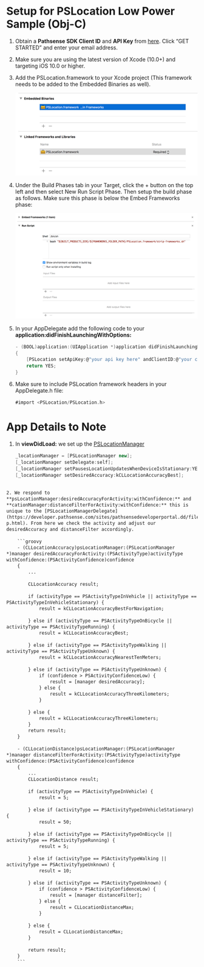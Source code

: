 # Setup for PSLocation Low Power Sample (Obj-C)

1. Obtain a **Pathsense SDK Client ID** and **API Key** from [here](https://pathsense.com/). Click “GET STARTED” and enter your email address.

2. Make sure you are using the latest version of Xcode (10.0+) and targeting iOS 10.0 or higher.

3. Add the PSLocation.framework to your Xcode project (This framework needs to be added to the Embedded Binaries as well).

	![Screenshot1](../frameworks.png?raw=true "")

4. Under the Build Phases tab in your Target, click the + button on the top left and then select New Run Script Phase. Then setup the build phase as follows. Make sure this phase is below the Embed Frameworks phase:

	![Screenshot2](../RunScript.png?raw=true "")

5. In your AppDelegate add the following code to your **application:didFinishLaunchingWithOptions:**

    ```groovy
	- (BOOL)application:(UIApplication *)application didFinishLaunchingWithOptions:(NSDictionary *)launchOptions
	{
		[PSLocation setApiKey:@"your api key here" andClientID:@"your client ID"];
    	return YES;
	}
	```

6. Make sure to include PSLocation framework headers in your AppDelegate.h file:

    ```groovy
	#import <PSLocation/PSLocation.h>
	```

# App Details to Note

1. In **viewDidLoad:** we set up the [PSLocationManager](https://developer.pathsense.com/sites/pathsensedeveloperportal.dd/files/documentation/ios/sdk/location/1.2/interface_p_s_location_manager.html) 
    
    ```groovy
    _locationManager = [PSLocationManager new];
    [_locationManager setDelegate:self];
    [_locationManager setPausesLocationUpdatesWhenDeviceIsStationary:YES];
    [_locationManager setDesiredAccuracy:kCLLocationAccuracyBest];
```
    
2. We respond to **psLocationManager:desiredAccuracyForActivity:withConfidence:** and **cationManager:distanceFilterForActivity:withConfidence:** this is unique to the [PSLocationManagerDelegate](https://developer.pathsense.com/sites/pathsensedeveloperportal.dd/files/documentation/ios/sdk/location/1.2/protocol_p_s_location_manager_delegate_01-p.html). From here we check the activity and adjust our desiredAccuracy and distanceFilter accordingly. 

    ```groovy
    - (CLLocationAccuracy)psLocationManager:(PSLocationManager *)manager desiredAccuracyForActivity:(PSActivityType)activityType withConfidence:(PSActivityConfidence)confidence
    {
		...
        
        CLLocationAccuracy result;
        
        if (activityType == PSActivityTypeInVehicle || activityType == PSActivityTypeInVehicleStationary) {
            result = kCLLocationAccuracyBestForNavigation;
        
        } else if (activityType == PSActivityTypeOnBicycle || activityType == PSActivityTypeRunning) {
            result = kCLLocationAccuracyBest;

        } else if (activityType == PSActivityTypeWalking || activityType == PSActivityTypeUnknown) {
            result = kCLLocationAccuracyNearestTenMeters;

        } else if (activityType == PSActivityTypeUnknown) {
            if (confidence > PSActivityConfidenceLow) {
                result = [manager desiredAccuracy];
            } else {
                result = kCLLocationAccuracyThreeKilometers;
            }
        
        } else {
            result = kCLLocationAccuracyThreeKilometers;
        }
        return result;
    }

    - (CLLocationDistance)psLocationManager:(PSLocationManager *)manager distanceFilterForActivity:(PSActivityType)activityType withConfidence:(PSActivityConfidence)confidence
    {
        ...     
        CLLocationDistance result;
        
        if (activityType == PSActivityTypeInVehicle) {
            result = 5;
        
        } else if (activityType == PSActivityTypeInVehicleStationary) {
            result = 50;
        
        } else if (activityType == PSActivityTypeOnBicycle || activityType == PSActivityTypeRunning) {
            result = 5;

        } else if (activityType == PSActivityTypeWalking || activityType == PSActivityTypeUnknown) {
            result = 10;

        } else if (activityType == PSActivityTypeUnknown) {
            if (confidence > PSActivityConfidenceLow) {
                result = [manager distanceFilter];
            } else {
                result = CLLocationDistanceMax;
            }
        
        } else {
            result = CLLocationDistanceMax;
        }
        
        return result;
    }
	```
